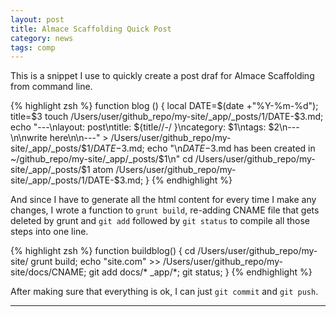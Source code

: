 ```yaml
---
layout: post
title: Almace Scaffolding Quick Post
category: news
tags: comp
---
```


This is a snippet I use to quickly create a post draf for Almace Scaffolding from command line.

{% highlight zsh %}
function blog () {
    local DATE=$(date +"%Y-%m-%d");
    title=$3
    touch /Users/user/github_repo/my-site/_app/_posts/$1/$DATE-$3.md;
    echo "---\nlayout: post\ntitle: ${title//-/ }\ncategory: $1\ntags: $2\n---\n\nwrite here\n\n---" > /Users/user/github_repo/my-site/_app/_posts/$1/$DATE-$3.md;
    echo "\n$DATE-$3.md has been created in ~/github_repo/my-site/_app/_posts/$1\n"
    cd /Users/user/github_repo/my-site/_app/_posts/$1
    atom /Users/user/github_repo/my-site/_app/_posts/$1/$DATE-$3.md;
}
{% endhighlight %}

And since I have to generate all the html content for every time I make any changes, I wrote a function to ```grunt build```, re-adding CNAME file that gets deleted by grunt and ```git add``` followed by ```git status``` to compile all those steps into one line.

{% highlight zsh %}
function buildblog() {
    cd /Users/user/github_repo/my-site/
    grunt build;
    echo "site.com" >> /Users/user/github_repo/my-site/docs/CNAME;
    git add docs/* _app/*;
    git status;
}
{% endhighlight %}

After making sure that everything is ok, I can just  ```git commit``` and ```git push```.

---
